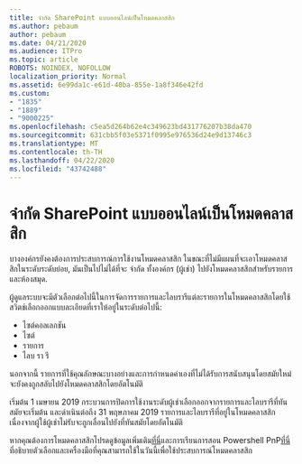 ```yaml
---
title: จํากัด SharePoint แบบออนไลน์เป็นโหมดคลาสสิก
ms.author: pebaum
author: pebaum
ms.date: 04/21/2020
ms.audience: ITPro
ms.topic: article
ROBOTS: NOINDEX, NOFOLLOW
localization_priority: Normal
ms.assetid: 6e99da1c-e61d-40ba-855e-1a8f346e42fd
ms.custom:
- "1835"
- "1889"
- "9000225"
ms.openlocfilehash: c5ea5d264b62e4c349623bd431776207b38da470
ms.sourcegitcommit: 631cbb5f03e5371f0995e976536d24e9d13746c3
ms.translationtype: MT
ms.contentlocale: th-TH
ms.lasthandoff: 04/22/2020
ms.locfileid: "43742488"
---
```

# <a name="restrict-sharepoint-online-to-classic-mode"></a>จํากัด SharePoint แบบออนไลน์เป็นโหมดคลาสสิก

บางองค์กรยังคงต้องการประสบการณ์การใช้งานโหมดคลาสสิก ในขณะที่ไม่มีแผนที่จะเอาโหมดคลาสสิกในระดับระดับย่อย, มันเป็นไปไม่ได้ที่จะ จํากัด ทั้งองค์กร (ผู้เช่า) ไปยังโหมดคลาสสิกสําหรับรายการและห้องสมุด.

ผู้ดูแลระบบจะมีตัวเลือกต่อไปนี้ในการจัดการรายการและไลบรารีแต่ละรายการในโหมดคลาสสิกโดยใช้สวิตช์เลือกออกแบบละเอียดที่เราให้อยู่ในระดับต่อไปนี้:

- ไซต์คอลเลกชัน
- ไซต์
- รายการ
- ไลบ รา รี

นอกจากนี้ รายการที่ใช้คุณลักษณะบางอย่างและการกําหนดค่าเองที่ไม่ได้รับการสนับสนุนโดยสมัยใหม่จะยังคงถูกสลับไปยังโหมดคลาสสิกโดยอัตโนมัติ

เริ่มต้น 1 เมษายน 2019 กระบวนการปิดการใช้งานระดับผู้เช่าเลือกออกจากรายการและไลบรารีที่ทันสมัยจะเริ่มต้น และดําเนินต่อถึง 31 พฤษภาคม 2019  รายการและไลบรารีที่อยู่ในโหมดคลาสสิกเนื่องจากผู้ใช้ผู้เช่าไม่รับจะถูกเลื่อนไปยังที่ทันสมัยโดยอัตโนมัติ

หากคุณต้องการโหมดคลาสสิกโปรดดูข้อมูลเพิ่มเติม[ที่นี่](https://techcommunity.microsoft.com/t5/Microsoft-SharePoint-Blog/Delivering-SharePoint-modern-experiences/ba-p/315023)และการเรียนการสอน Powershell PnP[ที่นี่](https://docs.microsoft.com/sharepoint/dev/transform/modernize-userinterface-lists-and-libraries-optout)ที่อธิบายตัวเลือกและเครื่องมือที่คุณสามารถใช้ในวันนี้เพื่อใช้ประสบการณ์โหมดคลาสสิก
